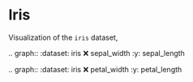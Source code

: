 # Iris

Visualization of the `iris` dataset,

.. graph::
   :dataset: iris
   :x: sepal_width
   :y: sepal_length

.. graph::
   :dataset: iris
   :x: petal_width
   :y: petal_length